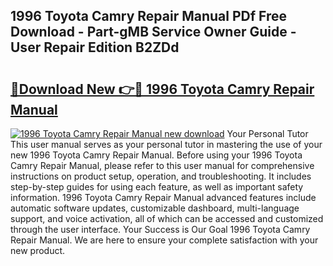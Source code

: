 ## 1996 Toyota Camry Repair Manual PDf Free Download - Part-gMB Service Owner Guide - User Repair Edition B2ZDd

# <h2><a href="http://bc16728.oget.top/?id=1996+Toyota+Camry+Repair+Manual">🔗Download New 👉🔴 1996 Toyota Camry Repair Manual</a></h2>

[![1996 Toyota Camry Repair Manual new download](https://i.imgur.com/5g1atiW.png)](http://bc16728.oget.top/?id=1996+Toyota+Camry+Repair+Manual)
Your Personal Tutor This user manual serves as your personal tutor in mastering the use of your new 1996 Toyota Camry Repair Manual. Before using your 1996 Toyota Camry Repair Manual, please refer to this user manual for comprehensive instructions on product setup, operation, and troubleshooting. It includes step-by-step guides for using each feature, as well as important safety information. 1996 Toyota Camry Repair Manual advanced features include automatic software updates, customizable dashboard, multi-language support, and voice activation, all of which can be accessed and customized through the user interface. Your Success is Our Goal 1996 Toyota Camry Repair Manual. We are here to ensure your complete satisfaction with your new product.
